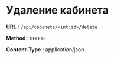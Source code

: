 #  Удаление кабинета


**URL** : `/api/cabinets/<int:id>/delete`

**Method** : `DELETE`

**Content-Type** : application/json
